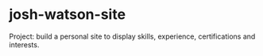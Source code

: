 # josh-watson-site
Project: build a personal site to display skills, experience, certifications and interests.

